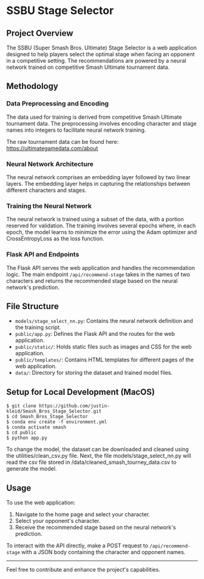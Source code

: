 # SSBU Stage Selector

## Project Overview

The SSBU (Super Smash Bros. Ultimate) Stage Selector is a web application designed to help players select the optimal stage when facing an opponent in a competitive setting. The recommendations are powered by a neural network trained on competitive Smash Ultimate tournament data. 

## Methodology

### Data Preprocessing and Encoding
The data used for training is derived from competitive Smash Ultimate tournament data. The preprocessing involves encoding character and stage names into integers to facilitate neural network training.

The raw tournament data can be found here:
https://ultimategamedata.com/about

### Neural Network Architecture
The neural network comprises an embedding layer followed by two linear layers. The embedding layer helps in capturing the relationships between different characters and stages.

### Training the Neural Network
The neural network is trained using a subset of the data, with a portion reserved for validation. The training involves several epochs where, in each epoch, the model learns to minimize the error using the Adam optimizer and CrossEntropyLoss as the loss function.

### Flask API and Endpoints
The Flask API serves the web application and handles the recommendation logic. The main endpoint `/api/recommend-stage` takes in the names of two characters and returns the recommended stage based on the neural network's prediction.

## File Structure
- `models/stage_select_nn.py`: Contains the neural network definition and the training script.
- `public/app.py`: Defines the Flask API and the routes for the web application.
- `public/static/`: Holds static files such as images and CSS for the web application.
- `public/templates/`: Contains HTML templates for different pages of the web application.
- `data/`: Directory for storing the dataset and trained model files.

## Setup for Local Development (MacOS)
```
$ git clone https://github.com/justin-kleid/Smash_Bros_Stage_Selector.git
$ cd Smash_Bros_Stage_Selector
$ conda env create -f environment.yml
$ conda activate smash
$ cd public
$ python app.py
```
To change the model, the dataset can be downloaded and cleaned using the utilities/clean_csv.py file. Next, the file models/stage_select_nn.py will read the csv file stored in /data/cleaned_smash_tourney_data.csv to generate the model.

## Usage
To use the web application:
1. Navigate to the home page and select your character.
2. Select your opponent's character.
3. Receive the recommended stage based on the neural network's prediction.

To interact with the API directly, make a POST request to `/api/recommend-stage` with a JSON body containing the character and opponent names.

---

Feel free to contribute and enhance the project's capabilities.
